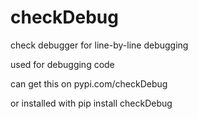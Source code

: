 # checkDebug
check debugger for line-by-line debugging

used for debugging code

can get this on pypi.com/checkDebug


or installed with pip install checkDebug

